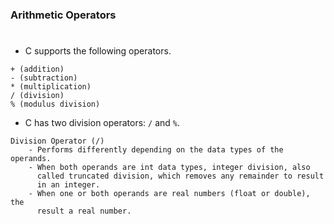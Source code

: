 ### Arithmetic Operators
#

- C supports the following operators.

```plaintext
+ (addition)
- (subtraction)
* (multiplication)
/ (division)
% (modulus division)
```

- C has two division operators: `/` and `%`.

```plaintext
Division Operator (/)
    - Performs differently depending on the data types of the operands.
    - When both operands are int data types, integer division, also
      called truncated division, which removes any remainder to result
      in an integer.
    - When one or both operands are real numbers (float or double), the
      result a real number.
```
